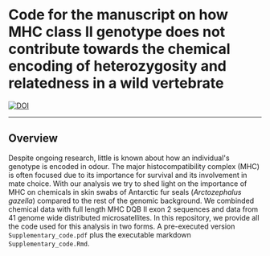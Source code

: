 # Code for the manuscript on how MHC class II genotype does not contribute towards the chemical encoding of heterozygosity and relatedness in a wild vertebrate


[![DOI](https://zenodo.org/badge/614843865.svg)](https://zenodo.org/badge/latestdoi/614843865)


___

## Overview

Despite ongoing research, little is known about how an individual's genotype is encoded in odour. The major histocompatibility complex (MHC) is often focused due to
its importance for survival and its involvement in mate choice. With our analysis we try to shed light on the importance of MHC on chemicals in skin swabs of 
Antarctic fur seals (*Arctozephalus gazella*) compared to the rest of the genomic background. We combinded chemical data with full length MHC DQB II exon 2 sequences 
and data from 41 genome wide distributed microsatellites. In this repository, we provide all the code used for this analysis in two forms. A pre-executed version 
`Supplementary_code.pdf` plus the executable markdown `Supplementary_code.Rmd`. 
